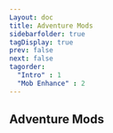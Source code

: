 ```yaml
---
Layout: doc
title: Adventure Mods
sidebarfolder: true
tagDisplay: true
prev: false
next: false
tagorder:
  "Intro" : 1
  "Mob Enhance" : 2
---
```

## Adventure Mods
